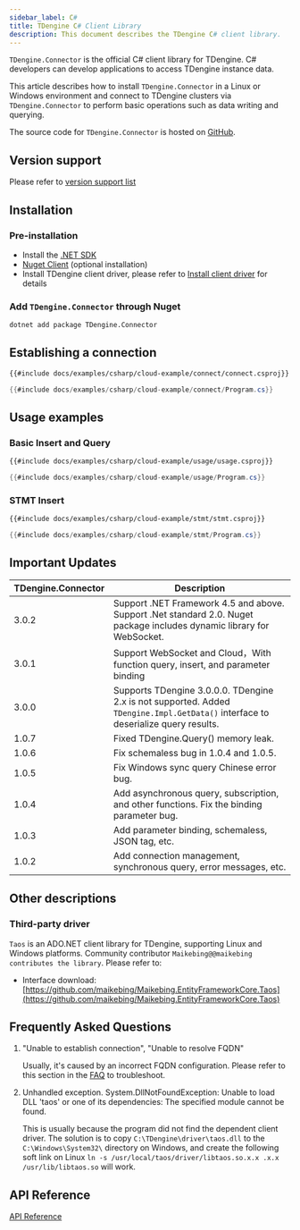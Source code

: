 ```yaml
---
sidebar_label: C#
title: TDengine C# Client Library
description: This document describes the TDengine C# client library.
---
```


 `TDengine.Connector` is the official C# client library for TDengine. C# developers can develop applications to access TDengine instance data.

This article describes how to install `TDengine.Connector` in a Linux or Windows environment and connect to TDengine clusters via `TDengine.Connector` to perform basic operations such as data writing and querying.

The source code for `TDengine.Connector` is hosted on [GitHub](https://github.com/taosdata/taos-connector-dotnet/tree/3.0).

## Version support

Please refer to [version support list](/tdengine-reference/client-libraries/#version-support)

## Installation

### Pre-installation

* Install the [.NET SDK](https://dotnet.microsoft.com/download)
* [Nuget Client](https://docs.microsoft.com/en-us/nuget/install-nuget-client-tools) (optional installation)
* Install TDengine client driver, please refer to [Install client driver](/tdengine-reference/client-libraries/#installing-client-drivers) for details

### Add `TDengine.Connector` through Nuget

```bash
dotnet add package TDengine.Connector
```

## Establishing a connection

``` XML
{{#include docs/examples/csharp/cloud-example/connect/connect.csproj}}
```

``` csharp
{{#include docs/examples/csharp/cloud-example/connect/Program.cs}}
```

## Usage examples

### Basic Insert and Query

``` XML
{{#include docs/examples/csharp/cloud-example/usage/usage.csproj}}
```

```C#
{{#include docs/examples/csharp/cloud-example/usage/Program.cs}}
```

### STMT Insert

``` XML
{{#include docs/examples/csharp/cloud-example/stmt/stmt.csproj}}
```

```C#
{{#include docs/examples/csharp/cloud-example/stmt/Program.cs}}
```

## Important Updates

| TDengine.Connector | Description                                                  |
| ------------------ | ------------------------------------------------------------ |
| 3.0.2              | Support .NET Framework 4.5 and above. Support .Net standard 2.0. Nuget package includes dynamic library for WebSocket. |
| 3.0.1              | Support WebSocket and Cloud，With function query, insert, and parameter binding |
| 3.0.0              | Supports TDengine 3.0.0.0. TDengine 2.x is not supported. Added `TDengine.Impl.GetData()` interface to deserialize query results. |
| 1.0.7              | Fixed TDengine.Query() memory leak.                          |
| 1.0.6              | Fix schemaless bug in 1.0.4 and 1.0.5.                       |
| 1.0.5              | Fix Windows sync query Chinese error bug.                    |
| 1.0.4              | Add asynchronous query, subscription, and other functions. Fix the binding parameter bug. |
| 1.0.3              | Add parameter binding, schemaless, JSON tag, etc.            |
| 1.0.2              | Add connection management, synchronous query, error messages, etc. |

## Other descriptions

### Third-party driver

`Taos` is an ADO.NET client library for TDengine, supporting Linux and Windows platforms. Community contributor `Maikebing@@maikebing contributes the library`. Please refer to:

* Interface download: [https://github.com/maikebing/Maikebing.EntityFrameworkCore.Taos](https://github.com/maikebing/Maikebing.EntityFrameworkCore.Taos)

## Frequently Asked Questions

1. "Unable to establish connection", "Unable to resolve FQDN"

   Usually, it's caused by an incorrect FQDN configuration. Please refer to this section in the [FAQ](https://docs.tdengine.com/2.4/train-faq/faq/#2-how-to-handle-unable-to-establish-connection) to troubleshoot.

2. Unhandled exception. System.DllNotFoundException: Unable to load DLL 'taos' or one of its dependencies: The specified module cannot be found.

   This is usually because the program did not find the dependent client driver. The solution is to copy `C:\TDengine\driver\taos.dll` to the `C:\Windows\System32\` directory on Windows, and create the following soft link on Linux `ln -s /usr/local/taos/driver/libtaos.so.x.x .x.x /usr/lib/libtaos.so` will work.

## API Reference

[API Reference](https://docs.taosdata.com/api/connector-csharp/html/860d2ac1-dd52-39c9-e460-0829c4e5a40b.htm)
